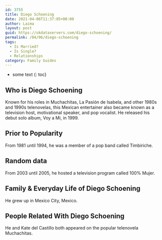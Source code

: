 ```yaml
---
id: 3755
title: Diego Schoening
date: 2021-04-06T11:37:05+00:00
author: Laima
layout: post
guid: https://ukdataservers.com/diego-schoening/
permalink: /04/06/diego-schoening
tags:
  - Is Married?
  - Is Single?
  - Relationships
category: Family Guides
---
```


* some text
{: toc}


## Who is Diego Schoening
                  
                  
                  
Known for his roles in Muchachitas, La Pasión de Isabela, and other 1980s and 1990s telenovelas, this Mexican entertainer also became known as a television host, motivational speaker, and pop vocalist. He released his debut solo album, Voy a Mi, in 1999.
                  
              
            
              
            
                
                
                
## Prior to Popularity
                  
                  
                  
From 1981 until 1994, he was a member of a pop band called Timbiriche.
                  
              
            
              
            
                
                
                
## Random data
                  
                  
                  
From 2003 until 2005, he hosted a television program called 100% Mujer.
                  
              
            
              
            
                
                
                
## Family & Everyday Life of Diego Schoening
                  
                  
                  
He grew up in Mexico City, Mexico.
                  
              
            
              
            
                
                
                
## People Related With Diego Schoening
                  
                  
                  
He and Kate del Castillo both appeared on the popular telenovela Muchachitas.
                  
              
            
              
            
                
              
            
              
              
            
            
              
            
          
          
          